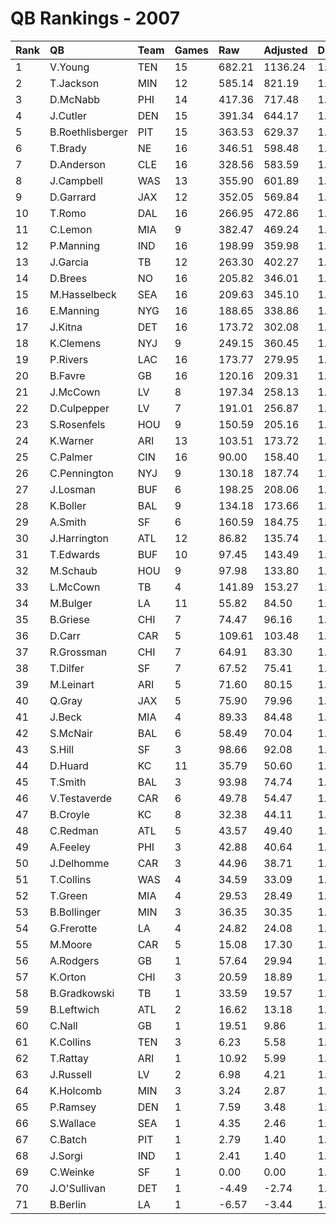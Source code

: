 # QB Rankings - 2007

| Rank | QB               | Team | Games | Raw    | Adjusted | Difficulty | Avg/Game | Normalized |
| :----| :----------------| :----| :-----| :------| :--------| :----------| :--------| :----------|
| 1    | V.Young          | TEN  | 15    | 682.21 | 1136.24  | 1.000      | 75.75    | 121.28     |
| 2    | T.Jackson        | MIN  | 12    | 585.14 | 821.19   | 1.000      | 68.43    | 92.58      |
| 3    | D.McNabb         | PHI  | 14    | 417.36 | 717.48   | 1.000      | 51.25    | 88.62      |
| 4    | J.Cutler         | DEN  | 15    | 391.34 | 644.17   | 1.000      | 42.94    | 84.61      |
| 5    | B.Roethlisberger | PIT  | 15    | 363.53 | 629.37   | 1.000      | 41.96    | 83.51      |
| 6    | T.Brady          | NE   | 16    | 346.51 | 598.48   | 1.000      | 37.41    | 82.37      |
| 7    | D.Anderson       | CLE  | 16    | 328.56 | 583.59   | 1.000      | 36.47    | 81.23      |
| 8    | J.Campbell       | WAS  | 13    | 355.90 | 601.89   | 1.000      | 46.30    | 78.97      |
| 9    | D.Garrard        | JAX  | 12    | 352.05 | 569.84   | 1.000      | 47.49    | 75.45      |
| 10   | T.Romo           | DAL  | 16    | 266.95 | 472.86   | 1.000      | 29.55    | 72.77      |
| 11   | C.Lemon          | MIA  | 9     | 382.47 | 469.24   | 1.000      | 52.14    | 65.11      |
| 12   | P.Manning        | IND  | 16    | 198.99 | 359.98   | 1.000      | 22.50    | 64.14      |
| 13   | J.Garcia         | TB   | 12    | 263.30 | 402.27   | 1.000      | 33.52    | 64.03      |
| 14   | D.Brees          | NO   | 16    | 205.82 | 346.01   | 1.000      | 21.63    | 63.07      |
| 15   | M.Hasselbeck     | SEA  | 16    | 209.63 | 345.10   | 1.000      | 21.57    | 63.00      |
| 16   | E.Manning        | NYG  | 16    | 188.65 | 338.86   | 1.000      | 21.18    | 62.52      |
| 17   | J.Kitna          | DET  | 16    | 173.72 | 302.08   | 1.000      | 18.88    | 59.71      |
| 18   | K.Clemens        | NYJ  | 9     | 249.15 | 360.45   | 1.000      | 40.05    | 58.51      |
| 19   | P.Rivers         | LAC  | 16    | 173.77 | 279.95   | 1.000      | 17.50    | 58.02      |
| 20   | B.Favre          | GB   | 16    | 120.16 | 209.31   | 1.000      | 13.08    | 52.62      |
| 21   | J.McCown         | LV   | 8     | 197.34 | 258.13   | 1.000      | 32.27    | 51.57      |
| 22   | D.Culpepper      | LV   | 7     | 191.01 | 256.87   | 1.000      | 36.70    | 50.72      |
| 23   | S.Rosenfels      | HOU  | 9     | 150.59 | 205.16   | 1.000      | 22.80    | 49.07      |
| 24   | K.Warner         | ARI  | 13    | 103.51 | 173.72   | 1.000      | 13.36    | 48.84      |
| 25   | C.Palmer         | CIN  | 16    | 90.00  | 158.40   | 1.000      | 9.90     | 48.72      |
| 26   | C.Pennington     | NYJ  | 9     | 130.18 | 187.74   | 1.000      | 20.86    | 48.02      |
| 27   | J.Losman         | BUF  | 6     | 198.25 | 208.06   | 1.000      | 34.68    | 47.36      |
| 28   | K.Boller         | BAL  | 9     | 134.18 | 173.66   | 1.000      | 19.30    | 47.16      |
| 29   | A.Smith          | SF   | 6     | 160.59 | 184.75   | 1.000      | 30.79    | 46.15      |
| 30   | J.Harrington     | ATL  | 12    | 86.82  | 135.74   | 1.000      | 11.31    | 45.86      |
| 31   | T.Edwards        | BUF  | 10    | 97.45  | 143.49   | 1.000      | 14.35    | 45.70      |
| 32   | M.Schaub         | HOU  | 9     | 97.98  | 133.80   | 1.000      | 14.87    | 44.74      |
| 33   | L.McCown         | TB   | 4     | 141.89 | 153.27   | 1.000      | 38.32    | 43.34      |
| 34   | M.Bulger         | LA   | 11    | 55.82  | 84.50    | 1.000      | 7.68     | 42.17      |
| 35   | B.Griese         | CHI  | 7     | 74.47  | 96.16    | 1.000      | 13.74    | 41.89      |
| 36   | D.Carr           | CAR  | 5     | 109.61 | 103.48   | 1.000      | 20.70    | 41.58      |
| 37   | R.Grossman       | CHI  | 7     | 64.91  | 83.30    | 1.000      | 11.90    | 41.19      |
| 38   | T.Dilfer         | SF   | 7     | 67.52  | 75.41    | 1.000      | 10.77    | 40.75      |
| 39   | M.Leinart        | ARI  | 5     | 71.60  | 80.15    | 1.000      | 16.03    | 40.46      |
| 40   | Q.Gray           | JAX  | 5     | 75.90  | 79.96    | 1.000      | 15.99    | 40.45      |
| 41   | J.Beck           | MIA  | 4     | 89.33  | 84.48    | 1.000      | 21.12    | 40.32      |
| 42   | S.McNair         | BAL  | 6     | 58.49  | 70.04    | 1.000      | 11.67    | 40.23      |
| 43   | S.Hill           | SF   | 3     | 98.66  | 92.08    | 1.000      | 30.69    | 40.22      |
| 44   | D.Huard          | KC   | 11    | 35.79  | 50.60    | 1.000      | 4.60     | 39.94      |
| 45   | T.Smith          | BAL  | 3     | 93.98  | 74.74    | 1.000      | 24.91    | 39.54      |
| 46   | V.Testaverde     | CAR  | 6     | 49.78  | 54.47    | 1.000      | 9.08     | 39.43      |
| 47   | B.Croyle         | KC   | 8     | 32.38  | 44.11    | 1.000      | 5.51     | 39.17      |
| 48   | C.Redman         | ATL  | 5     | 43.57  | 49.40    | 1.000      | 9.88     | 38.98      |
| 49   | A.Feeley         | PHI  | 3     | 42.88  | 40.64    | 1.000      | 13.55    | 38.20      |
| 50   | J.Delhomme       | CAR  | 3     | 44.96  | 38.71    | 1.000      | 12.90    | 38.13      |
| 51   | T.Collins        | WAS  | 4     | 34.59  | 33.09    | 1.000      | 8.27     | 38.07      |
| 52   | T.Green          | MIA  | 4     | 29.53  | 28.49    | 1.000      | 7.12     | 37.86      |
| 53   | B.Bollinger      | MIN  | 3     | 36.35  | 30.35    | 1.000      | 10.12    | 37.80      |
| 54   | G.Frerotte       | LA   | 4     | 24.82  | 24.08    | 1.000      | 6.02     | 37.67      |
| 55   | M.Moore          | CAR  | 5     | 15.08  | 17.30    | 1.000      | 3.46     | 37.44      |
| 56   | A.Rodgers        | GB   | 1     | 57.64  | 29.94    | 1.000      | 29.94    | 37.37      |
| 57   | K.Orton          | CHI  | 3     | 20.59  | 18.89    | 1.000      | 6.30     | 37.35      |
| 58   | B.Gradkowski     | TB   | 1     | 33.59  | 19.57    | 1.000      | 19.57    | 37.11      |
| 59   | B.Leftwich       | ATL  | 2     | 16.62  | 13.18    | 1.000      | 6.59     | 37.05      |
| 60   | C.Nall           | GB   | 1     | 19.51  | 9.86     | 1.000      | 9.86     | 36.86      |
| 61   | K.Collins        | TEN  | 3     | 6.23   | 5.58     | 1.000      | 1.86     | 36.83      |
| 62   | T.Rattay         | ARI  | 1     | 10.92  | 5.99     | 1.000      | 5.99     | 36.76      |
| 63   | J.Russell        | LV   | 2     | 6.98   | 4.21     | 1.000      | 2.10     | 36.75      |
| 64   | K.Holcomb        | MIN  | 3     | 3.24   | 2.87     | 1.000      | 0.96     | 36.72      |
| 65   | P.Ramsey         | DEN  | 1     | 7.59   | 3.48     | 1.000      | 3.48     | 36.70      |
| 66   | S.Wallace        | SEA  | 1     | 4.35   | 2.46     | 1.000      | 2.46     | 36.67      |
| 67   | C.Batch          | PIT  | 1     | 2.79   | 1.40     | 1.000      | 1.40     | 36.65      |
| 68   | J.Sorgi          | IND  | 1     | 2.41   | 1.40     | 1.000      | 1.40     | 36.65      |
| 69   | C.Weinke         | SF   | 1     | 0.00   | 0.00     | 1.000      | 0.00     | 36.61      |
| 70   | J.O'Sullivan     | DET  | 1     | -4.49  | -2.74    | 1.000      | -2.74    | 36.54      |
| 71   | B.Berlin         | LA   | 1     | -6.57  | -3.44    | 1.000      | -3.44    | 36.53      |

